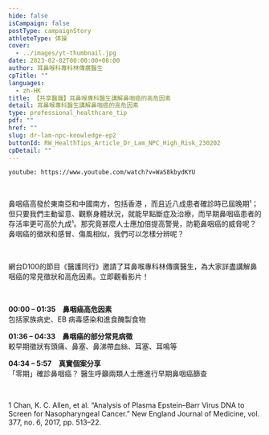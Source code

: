 ```yaml
---
hide: false
isCampaign: false
postType: campaignStory
athleteType: 体操
cover:
  - ../images/yt-thumbnail.jpg
date: 2023-02-02T00:00:00+08:00
author: 耳鼻喉科專科林傳廣醫生
cpTitle: ""
languages:
  - zh-HK
title: 【共享醫識】耳鼻喉專科醫生講解鼻咽癌的高危因素
detail: 耳鼻喉專科醫生講解鼻咽癌的高危因素
type: professional_healthcare_tip
pdf: ""
href: ""
slug: dr-lam-npc-knowledge-ep2
buttonId: RW_HealthTips_Article_Dr_Lam_NPC_High_Risk_230202
cpDetail: ""
---
```

`youtube: https://www.youtube.com/watch?v=WaS8kbydKYU`

<br/>

鼻咽癌高發於東南亞和中國南方，包括香港 ，而且近八成患者確診時已屆晚期¹；但只要我們主動留意、觀察身體狀況，就能早點斷症及治療，而早期鼻咽癌患者的存活率更可高於九成¹。那究竟甚麼人士應加倍提高警覺，防範鼻咽癌的威脅呢？鼻咽癌的徵狀和感冒、傷風相似，我們可以怎樣分辨呢？

<br/>

網台D100的節目《醫護同行》邀請了耳鼻喉專科林傳廣醫生，為大家詳盡講解鼻咽癌的常見徵狀和高危因素。立即觀看影片！

<br/>

**00:00 – 01:35　鼻咽癌高危因素**  
包括家族病史、EB 病毒感染和進食醃製食物

**01:36 – 04:33　鼻咽癌的部分常見病徵**  
較早期徵狀有頭痛、鼻塞、鼻涕帶血絲、耳塞、耳鳴等

**04:34 – 5:57　真實個案分享**  
「零期」確診鼻咽癌？ 醫生呼籲兩類人士應進行早期鼻咽癌篩查

<br/>

1 Chan, K. C. Allen, et al. “Analysis of Plasma Epstein–Barr Virus DNA to Screen for Nasopharyngeal Cancer.” New England Journal of Medicine, vol. 377, no. 6, 2017, pp. 513–22.